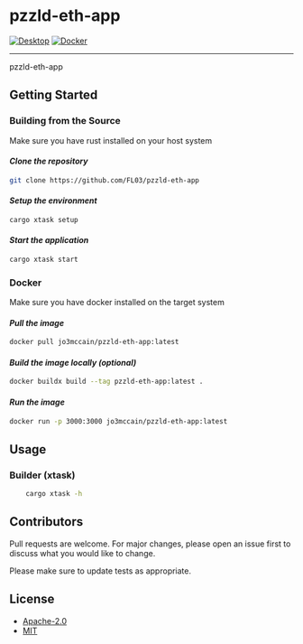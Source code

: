 # pzzld-eth-app

[![Desktop](https://github.com/FL03/pzzld-eth-app/actions/workflows/desktop.yml/badge.svg)](https://github.com/FL03/pzzld-eth-app/actions/workflows/desktop.yml)
[![Docker](https://github.com/FL03/pzzld-eth-app/actions/workflows/docker.yml/badge.svg)](https://github.com/FL03/pzzld-eth-app/actions/workflows/docker.yml)

***

pzzld-eth-app

## Getting Started

### Building from the Source

Make sure you have rust installed on your host system

#### *Clone the repository*

```bash
git clone https://github.com/FL03/pzzld-eth-app
```

#### *Setup the environment*

```bash
cargo xtask setup
```

#### *Start the application*

```bash
cargo xtask start
```

### Docker

Make sure you have docker installed on the target system

#### *Pull the image*

```bash
docker pull jo3mccain/pzzld-eth-app:latest
```

#### *Build the image locally (optional)*

```bash
docker buildx build --tag pzzld-eth-app:latest .
```

#### *Run the image*

```bash
docker run -p 3000:3000 jo3mccain/pzzld-eth-app:latest
```

## Usage

### Builder (xtask)

```bash
    cargo xtask -h 
```

## Contributors

Pull requests are welcome. For major changes, please open an issue first to discuss what you would like to change.

Please make sure to update tests as appropriate.

## License

- [Apache-2.0](https://choosealicense.com/licenses/apache-2.0/)
- [MIT](https://choosealicense.com/licenses/mit/)
